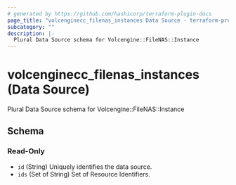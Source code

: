 ```yaml
---
# generated by https://github.com/hashicorp/terraform-plugin-docs
page_title: "volcenginecc_filenas_instances Data Source - terraform-provider-volcenginecc"
subcategory: ""
description: |-
  Plural Data Source schema for Volcengine::FileNAS::Instance
---
```


# volcenginecc_filenas_instances (Data Source)

Plural Data Source schema for Volcengine::FileNAS::Instance



<!-- schema generated by tfplugindocs -->
## Schema

### Read-Only

- `id` (String) Uniquely identifies the data source.
- `ids` (Set of String) Set of Resource Identifiers.
